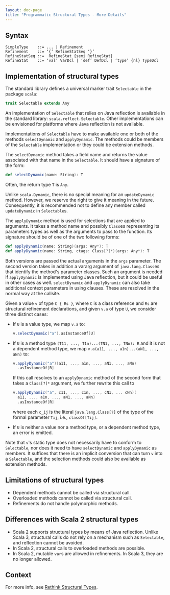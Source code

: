```yaml
---
layout: doc-page
title: "Programmatic Structural Types - More Details"
---
```


## Syntax

```
SimpleType    ::= ... | Refinement
Refinement    ::= ‘{’ RefineStatSeq ‘}’
RefineStatSeq ::=  RefineStat {semi RefineStat}
RefineStat    ::= ‘val’ VarDcl | ‘def’ DefDcl | ‘type’ {nl} TypeDcl
```

## Implementation of structural types

The standard library defines a universal marker trait `Selectable` in the package `scala`:

```scala
trait Selectable extends Any
```

An implementation of `Selectable` that relies on Java reflection is
available in the standard library: `scala.reflect.Selectable`. Other
implementations can be envisioned for platforms where Java reflection
is not available.

Implementations of `Selectable` have to make available one or both of
the methods `selectDynamic` and `applyDynamic`. The methods could be members of the `Selectable` implementation or they could be extension methods.

The `selectDynamic` method takes a field name and returns the value associated with that name in the `Selectable`.
It should have a signature of the form:
```scala
def selectDynamic(name: String): T
```
Often, the return type `T` is `Any`.

Unlike `scala.Dynamic`, there is no special meaning for an `updateDynamic` method.
However, we reserve the right to give it meaning in the future.
Consequently, it is recommended not to define any member called `updateDynamic` in `Selectable`s.

The `applyDynamic` method is used for selections that are applied to arguments. It takes a method name and possibly `Class`es representing its parameters types as well as the arguments to pass to the function.
Its signature should be of one of the two following forms:
```scala
def applyDynamic(name: String)(args: Any*): T
def applyDynamic(name: String, ctags: Class[?]*)(args: Any*): T
```
Both versions are passed the actual arguments in the `args` parameter. The second version takes in addition a vararg argument of `java.lang.Class`es that identify the method's parameter classes. Such an argument is needed
if `applyDynamic` is implemented using Java reflection, but it could be
useful in other cases as well. `selectDynamic` and `applyDynamic` can also take additional context parameters in using clauses. These are resolved in the normal way at the callsite.

Given a value `v` of type `C { Rs }`, where `C` is a class reference
and `Rs` are structural refinement declarations, and given `v.a` of type `U`, we consider three distinct cases:

- If `U` is a value type, we map `v.a` to:
  ```scala
  v.selectDynamic("a").asInstanceOf[U]
  ```

- If `U` is a method type `(T11, ..., T1n)...(TN1, ..., TNn): R` and it is not a dependent method type, we map `v.a(a11, ..., a1n)...(aN1, ..., aNn)` to:
  ```scala
  v.applyDynamic("a")(a11, ..., a1n, ..., aN1, ..., aNn)
    .asInstanceOf[R]
  ```
  If this call resolves to an `applyDynamic` method of the second form that takes a `Class[?]*` argument, we further rewrite this call to
  ```scala
  v.applyDynamic("a", c11, ..., c1n, ..., cN1, ... cNn)(
    a11, ..., a1n, ..., aN1, ..., aNn)
    .asInstanceOf[R]
  ```
   where each `c_ij` is the literal `java.lang.Class[?]` of the type of the formal parameter `Tij`, i.e., `classOf[Tij]`.

- If `U` is neither a value nor a method type, or a dependent method
  type, an error is emitted.

Note that `v`'s static type does not necessarily have to conform to `Selectable`, nor does it need to have `selectDynamic` and `applyDynamic` as members. It suffices that there is an implicit
conversion that can turn `v` into a `Selectable`, and the selection methods could also be available as extension methods.

## Limitations of structural types

- Dependent methods cannot be called via structural call.
- Overloaded methods cannot be called via structural call.
- Refinements do not handle polymorphic methods.

## Differences with Scala 2 structural types

- Scala 2 supports structural types by means of Java reflection. Unlike
  Scala 3, structural calls do not rely on a mechanism such as
  `Selectable`, and reflection cannot be avoided.
- In Scala 2, structural calls to overloaded methods are possible.
- In Scala 2, mutable `var`s are allowed in refinements. In Scala 3,
  they are no longer allowed.


## Context

For more info, see [Rethink Structural
Types](https://github.com/lampepfl/dotty/issues/1886).
